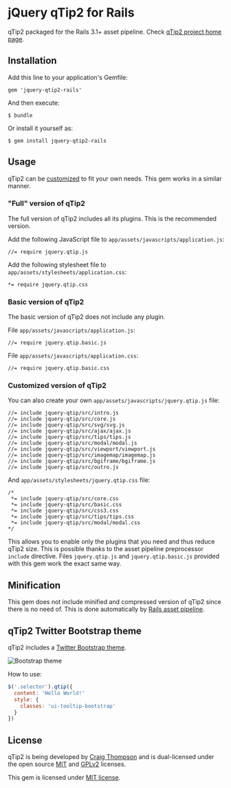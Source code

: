 # jQuery qTip2 for Rails

qTip2 packaged for the Rails 3.1+ asset pipeline.
Check [qTip2 project home page](http://craigsworks.com/projects/qtip2/).

## Installation

Add this line to your application's Gemfile:

    gem 'jquery-qtip2-rails'

And then execute:

    $ bundle

Or install it yourself as:

    $ gem install jquery-qtip2-rails

## Usage

qTip2 can be [customized](http://craigsworks.com/projects/qtip2/download/) to fit your own needs.
This gem works in a similar manner.

### "Full" version of qTip2

The full version of qTip2 includes all its plugins. This is the recommended version.

Add the following JavaScript file to `app/assets/javascripts/application.js`:

    //= require jquery.qtip.js

Add the following stylesheet file to `app/assets/stylesheets/application.css`:

    *= require jquery.qtip.css

### Basic version of qTip2

The basic version of qTip2 does not include any plugin.

File `app/assets/javascripts/application.js`:

    //= require jquery.qtip.basic.js

File `app/assets/javascripts/application.css`:

    //= require jquery.qtip.basic.css

### Customized version of qTip2

You can also create your own `app/assets/javascripts/jquery.qtip.js` file:

    //= include jquery-qtip/src/intro.js
    //= include jquery-qtip/src/core.js
    //= include jquery-qtip/src/svg/svg.js
    //= include jquery-qtip/src/ajax/ajax.js
    //= include jquery-qtip/src/tips/tips.js
    //= include jquery-qtip/src/modal/modal.js
    //= include jquery-qtip/src/viewport/viewport.js
    //= include jquery-qtip/src/imagemap/imagemap.js
    //= include jquery-qtip/src/bgiframe/bgiframe.js
    //= include jquery-qtip/src/outro.js

And `app/assets/stylesheets/jquery.qtip.css` file:

    /*
     *= include jquery-qtip/src/core.css
     *= include jquery-qtip/src/basic.css
     *= include jquery-qtip/src/css3.css
     *= include jquery-qtip/src/tips/tips.css
     *= include jquery-qtip/src/modal/modal.css
    */

This allows you to enable only the plugins that you need and thus reduce qTip2 size.
This is possible thanks to the asset pipeline preprocessor `include` directive.
Files `jquery.qtip.js` and `jquery.qtip.basic.js` provided with this gem work the exact same way.

## Minification

This gem does not include minified and compressed version of qTip2 since there is no need of.
This is done automatically by [Rails asset pipeline](http://guides.rubyonrails.org/asset_pipeline.html).

## qTip2 Twitter Bootstrap theme

qTip2 includes a [Twitter Bootstrap theme](http://craigsworks.com/projects/qtip2/docs/style/#classes).

![Bootstrap theme](http://img11.hostingpics.net/pics/628782qtip2bootstrap2.png)

How to use:

```JavaScript
$('.selector').qtip({
  content: 'Hello World!'
  style: {
    classes: 'ui-tooltip-bootstrap'
  }
})
```

## License

qTip2 is being developed by [Craig Thompson](http://craigsworks.com/) and is dual-licensed
under the open source [MIT](http://en.wikipedia.org/wiki/MIT_License) and
[GPLv2](http://en.wikipedia.org/wiki/MIT_License) licenses.

This gem is licensed under [MIT license](https://raw.github.com/tkrotoff/jquery-qtip2-rails/master/LICENSE).
